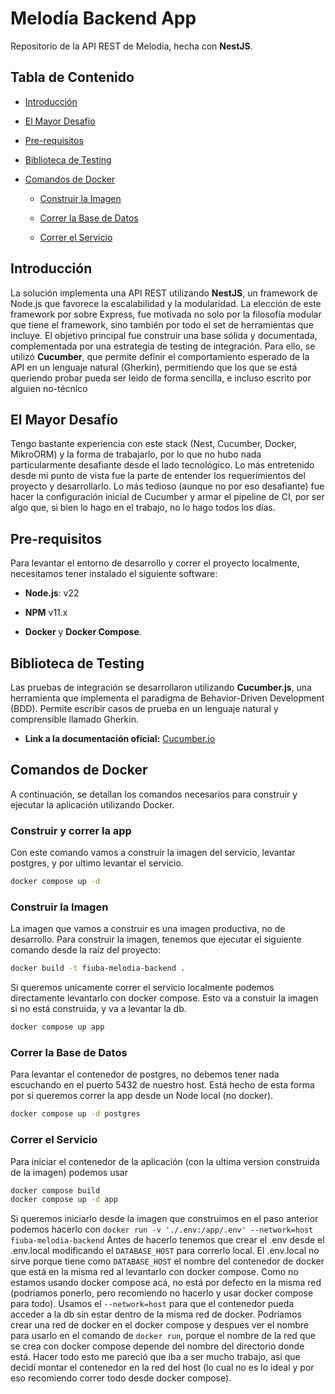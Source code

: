 Melodía Backend App
=========================================================

Repositorio de la API REST de Melodía, hecha con **NestJS**.

Tabla de Contenido
------------------

*   [Introducción](#introducción)
    
*   [El Mayor Desafío](#el-mayor-desafío)
    
*   [Pre-requisitos](#pre-requisitos)
    
*   [Biblioteca de Testing](#biblioteca-de-testing)
    
*   [Comandos de Docker](#comandos-de-docker)
    
    *   [Construir la Imagen](#construir-la-imagen)
        
    *   [Correr la Base de Datos](#correr-la-base-de-datos)
        
    *   [Correr el Servicio](#correr-el-servicio)
        

Introducción
------------

La solución implementa una API REST utilizando **NestJS**, un framework de Node.js que favorece la escalabilidad y la modularidad. La elección de este framework por sobre Express, fue motivada no solo por la filosofía modular que tiene el framework, sino también por todo el set de herramientas que incluye. El objetivo principal fue construir una base sólida y documentada, complementada por una estrategia de testing de integración. Para ello, se utilizó **Cucumber**, que permite definir el comportamiento esperado de la API en un lenguaje natural (Gherkin), permitiendo que los que se está queriendo probar pueda ser leido de forma sencilla, e incluso escrito por alguien no-técnico

El Mayor Desafío
----------------

Tengo bastante experiencia con este stack (Nest, Cucumber, Docker, MikroORM) y la forma de trabajarlo, por lo que no hubo nada particularmente desafiante desde el lado tecnológico. Lo más entretenido desde mi punto de vista fue la parte de entender los requerimientos del proyecto y desarrollarlo. Lo más tedioso (aunque no por eso desafiante) fue hacer la configuración inicial de Cucumber y armar el pipeline de CI, por ser algo que, si bien lo hago en el trabajo, no lo hago todos los días.

Pre-requisitos
--------------

Para levantar el entorno de desarrollo y correr el proyecto localmente, necesitamos tener instalado el siguiente software:

*   **Node.js**: v22
    
*   **NPM** v11.x
    
*   **Docker** y **Docker Compose**.
    

Biblioteca de Testing
-------------------

Las pruebas de integración se desarrollaron utilizando **Cucumber.js**, una herramienta que implementa el paradigma de Behavior-Driven Development (BDD). Permite escribir casos de prueba en un lenguaje natural y comprensible llamado Gherkin.

*   **Link a la documentación oficial:** [Cucumber.io](https://cucumber.io/docs/)
    

Comandos de Docker
------------------

A continuación, se detallan los comandos necesarios para construir y ejecutar la aplicación utilizando Docker.

### Construir y correr la app
Con este comando vamos a construir la imagen del servicio, levantar postgres, y por ultimo levantar el servicio.
```bash
docker compose up -d
```

### Construir la Imagen
La imagen que vamos a construir es una imagen productiva, no de desarrollo.
Para construir la imagen, tenemos que ejecutar el siguiente comando desde la raíz del proyecto:

```bash
docker build -t fiuba-melodia-backend .
```

Si queremos unicamente correr el servicio localmente podemos directamente levantarlo con docker compose. Esto va a constuir la imagen si no está construida, y va a levantar la db.
```bash
docker compose up app
```

### Correr la Base de Datos

Para levantar el contenedor de postgres, no debemos tener nada escuchando en el puerto 5432 de nuestro host. Está hecho de esta forma por si queremos correr la app desde un Node local (no docker).
```bash
docker compose up -d postgres
```

### Correr el Servicio

Para iniciar el contenedor de la aplicación (con la ultima version construida de la imagen) podemos usar
```bash
docker compose build
docker compose up -d app
```
Si queremos iniciarlo desde la imagen que construimos en el paso anterior podemos hacerlo con
`docker run -v './.env:/app/.env' --network=host fiuba-melodia-backend`
Antes de hacerlo tenemos que crear el .env desde el .env.local modificando el `DATABASE_HOST` para correrlo local. El .env.local no sirve porque tiene como `DATABASE_HOST` el nombre del contenedor de docker que está en la misma red al levantarlo con docker compose. Como no estamos usando docker compose acá, no está por defecto en la misma red (podríamos ponerlo, pero recomiendo no hacerlo y usar docker compose para todo).
Usamos el `--network=host` para que el contenedor pueda acceder a la db sin estar dentro de la misma red de docker. Podríamos crear una red de docker en el docker compose y despues ver el nombre para usarlo en el comando de `docker run`, porque el nombre de la red que se crea con docker compose depende del nombre del directorio donde está. Hacer todo esto me pareció que iba a ser mucho trabajo, asi que decidí montar el contenedor en la red del host (lo cual no es lo ideal y por eso recomiendo correr todo desde docker compose).
